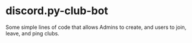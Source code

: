# discord.py-club-bot
Some simple lines of code that allows Admins to create, and users to join, leave, and ping clubs.
